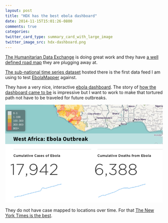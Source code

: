 ```yaml
---
layout: post
title: "HDX has the best ebola dashboard"
date: 2014-11-15T15:01:26-0800
comments: true
categories: 
twitter_card_type: summary_card_with_large_image
twitter_image_src: hdx-dashboard.png
---
```

<a href="https://data.hdx.rwlabs.org/">The Humanitarian Data Exchange</a> is doing great work and they have <a href="https://data.hdx.rwlabs.org/about">a well defined road map</a> they are plugging away at.

<a href="https://data.hdx.rwlabs.org/dataset/rowca-ebola-cases">The sub-national time series dataset</a> hosted there is the first data feed I am using to test <a href='https://github.com/JohnTigue/EbolaMapper/wiki/'>EbolaMapper</a> against.

They have a very nice, interactive <a href="https://data.hdx.rwlabs.org/ebola">ebola dashboard</a>. The story of <a href="http://docs.hdx.rwlabs.org/a-new-ebola-crisis-page-built-with-open-data/">how the dashboard came to be</a> is impressive but I want to work to make that tortured path not have to be traveled for future outbreaks.

<a href="https://data.hdx.rwlabs.org/ebola"><img class="center" src='hdx-dashboard.png' alt="hdx-dashboard" /></a>

They do not have case mapped to locations over time. For that <a href='/by-time/2014/11/13/nytimes-the-pace-car/'>The New York Times is the best</a>.
